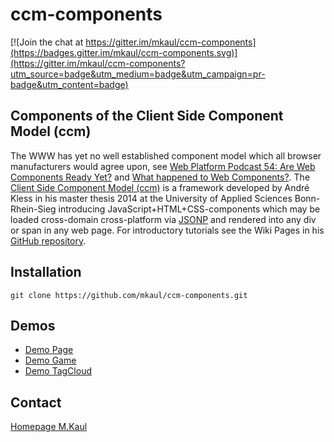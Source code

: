 # ccm-components

[![Join the chat at https://gitter.im/mkaul/ccm-components](https://badges.gitter.im/mkaul/ccm-components.svg)](https://gitter.im/mkaul/ccm-components?utm_source=badge&utm_medium=badge&utm_campaign=pr-badge&utm_content=badge)

## Components of the Client Side Component Model (ccm)

The WWW has yet no well established component model which all browser manufacturers would agree upon, see [Web Platform Podcast 54: Are Web Components Ready Yet?](https://www.youtube.com/watch?v=oDtpXhMQeew) and [What happened to Web Components?](http://www.2ality.com/2015/08/web-component-status.html). The [Client Side Component Model (ccm)](https://github.com/akless/ccm-components/wiki/Einstieg:-Was-ist-ccm%3F) is a framework developed by André Kless in his master thesis 2014 at the University of Applied Sciences Bonn-Rhein-Sieg introducing JavaScript+HTML+CSS-components which may be loaded cross-domain cross-platform via [JSONP](https://en.wikipedia.org/wiki/JSONP) and rendered into any div or span in any web page. For introductory tutorials see the Wiki Pages in his [GitHub repository](https://github.com/akless/ccm-components). 

## Installation

    git clone https://github.com/mkaul/ccm-components.git

## Demos
* [Demo Page](https://kaul.inf.fh-bonn-rhein-sieg.de/ccm/demo_mkaul.html)
* [Demo Game](https://kaul.inf.fh-bonn-rhein-sieg.de/ccm/games.html)
* [Demo TagCloud](https://kaul.inf.fh-bonn-rhein-sieg.de/ccm/tagcloud.html)

## Contact
[Homepage M.Kaul](https://kaul.inf.fh-bonn-rhein-sieg.de) 
